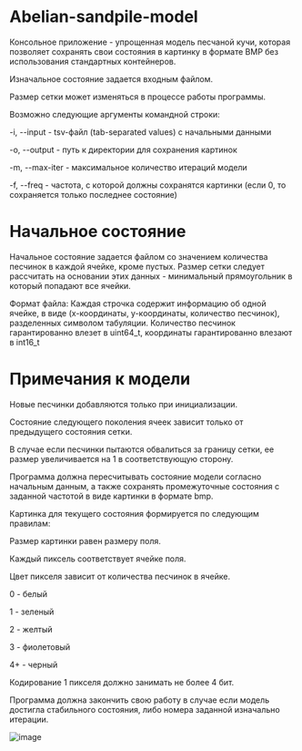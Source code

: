 # Abelian-sandpile-model
Консольное приложение - упрощенная модель песчаной кучи, которая позволяет сохранять свои состояния в картинку в формате BMP без использования стандартных контейнеров.

Изначальное состояние задается входным файлом.

Размер сетки может изменяться в процессе работы программы.

Возможно следующие аргументы командной строки:

-i, --input - tsv-файл (tab-separated values) c начальными данными

-o, --output - путь к директории для сохранения картинок

-m, --max-iter - максимальное количество итераций модели

-f, --freq - частота, с которой должны сохранятся картинки (если 0, то сохраняется только последнее состояние)

# Начальное состояние

Начальное состояние задается файлом со значением количества песчинок в каждой ячейке, кроме пустых. Размер сетки следует рассчитать на основании этих данных - минимальный прямоугольник в который попадают все ячейки.

Формат файла: Каждая строчка содержит информацию об одной ячейке, в виде (x-координаты, y-координаты, количество песчинок), разделенных символом табуляции. Количество песчинок гарантированно влезет в uint64_t, координаты гарантированно влезают в int16_t

# Примечания к модели

Новые песчинки добавляются только при инициализации.

Состояние следующего поколения ячеек зависит только от предыдущего состояния сетки.

В случае если песчинки пытаются обвалиться за границу сетки, ее размер увеличивается на 1 в соответствующую сторону.

Программа должна пересчитывать состояние модели согласно начальным данным, а также сохранять промежуточные состояния с заданной частотой в виде картинки в формате bmp.

Картинка для текущего состояния формируется по следующим правилам:

Размер картинки равен размеру поля.

Каждый пиксель соответствует ячейке поля.

Цвет пикселя зависит от количества песчинок в ячейке.

0 - белый

1 - зеленый

2 - желтый

3 - фиолетовый

4+ - черный

Кодирование 1 пикселя должно занимать не более 4 бит.

Программа должна закончить свою работу в случае если модель достигла стабильного состояния, либо номера заданной изначально итерации.

![image](https://github.com/sigris1/Abelian-sandpile-model/assets/144999355/4e62ee25-465c-4a09-b7f8-0d94b9d0208f)
